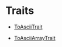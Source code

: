 # Traits

- [ToAsciiTrait](./alexandria_ascii-integer-ToAsciiTrait.md)

- [ToAsciiArrayTrait](./alexandria_ascii-integer-ToAsciiArrayTrait.md)

